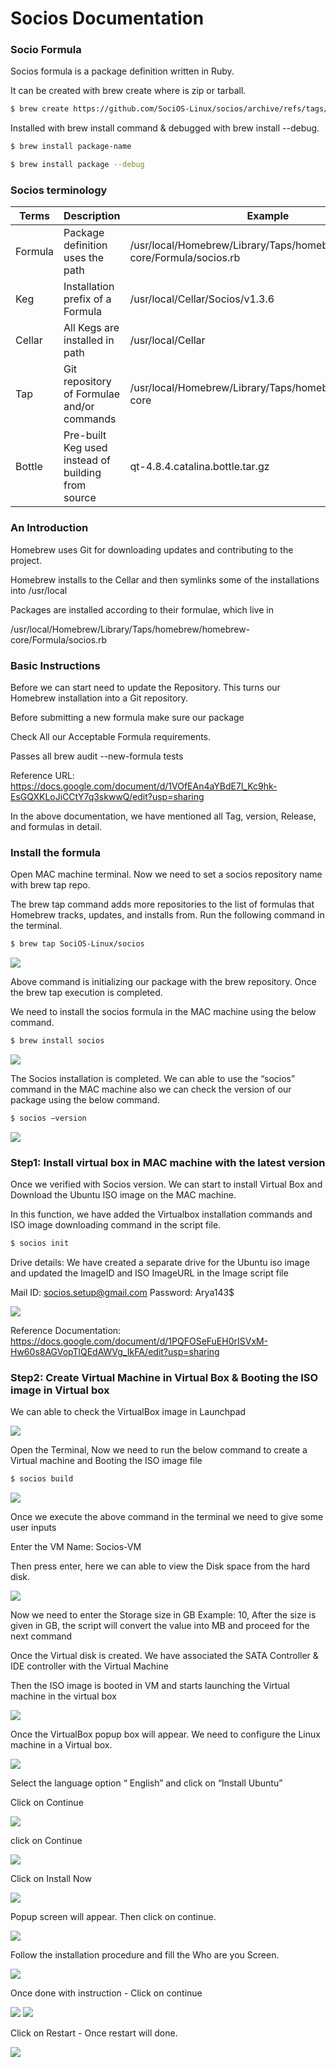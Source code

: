 
# Socios Documentation

### Socio Formula

Socios formula is a package definition written in Ruby.

It can be created with brew create <URL> where <URL> is zip or tarball. 

```bash
$ brew create https://github.com/SociOS-Linux/socios/archive/refs/tags/v1.3.6.tar.gz
```

Installed with brew install <formula>command  & debugged with brew install --debug.

```bash
$ brew install package-name

$ brew install package --debug
```

### Socios terminology

| Terms  | Description | Example |
| ------------- | ------------- | ------- |
| Formula  | Package definition uses the path  | /usr/local/Homebrew/Library/Taps/homebrew/homebrew-core/Formula/socios.rb | 
| Keg  | Installation prefix of a Formula  | /usr/local/Cellar/Socios/v1.3.6 |
| Cellar  | All Kegs are installed in path  | /usr/local/Cellar | 
| Tap  | Git repository of Formulae and/or commands  | /usr/local/Homebrew/Library/Taps/homebrew/homebrew-core |
| Bottle  | Pre-built Keg used instead of building from source  | qt-4.8.4.catalina.bottle.tar.gz | 

### An Introduction

Homebrew uses Git for downloading updates and contributing to the project.

Homebrew installs to the Cellar and then symlinks some of the installations into /usr/local 

Packages are installed according to their formulae, which live in 

/usr/local/Homebrew/Library/Taps/homebrew/homebrew-core/Formula/socios.rb

### Basic Instructions

Before we can start need to update the Repository. This turns our Homebrew installation into a Git repository.

Before submitting a new formula make sure our package

Check All our Acceptable Formula requirements.

Passes all brew audit --new-formula <formula> tests

Reference URL:  https://docs.google.com/document/d/1VOfEAn4aYBdE7l_Kc9hk-EsGQXKLoJiCCtY7q3skwwQ/edit?usp=sharing

In the above documentation, we have mentioned all Tag, version, Release, and formulas in detail.

### Install the formula

Open MAC machine terminal. Now we need to set a socios repository name with brew tap repo.

The brew tap command adds more repositories to the list of formulas that Homebrew tracks, updates, and installs from. Run the following command in the terminal.

```bash
$ brew tap SociOS-Linux/socios
```

<img src="https://i.ibb.co/fGSgKG4/image-0.png">

Above command is initializing our package with the brew repository. Once the brew tap execution is completed.

We need to install the socios formula in the MAC machine using the below command.

```bash
$ brew install socios
```

<img src="https://i.ibb.co/bgR71xg/image-1.png">

The Socios installation is completed. We can able to use the “socios” command in the MAC machine also we can check the version of our package using the below command.

```bash
$ socios –version
```

<img src="https://i.ibb.co/NxtzbdC/image-2.png">
      
### Step1:  Install virtual box in MAC machine with the latest version

Once we verified with Socios version. We can start to install Virtual Box and Download the Ubuntu ISO image on the MAC machine.

In this function, we have added the Virtualbox installation commands and ISO image downloading command in the script file.
```bash
$ socios init
```

Drive details: We have created a separate drive for the Ubuntu iso image and updated the ImageID and ISO ImageURL in the Image script file 

Mail ID:      socios.setup@gmail.com
Password: Arya143$

<img src="https://i.ibb.co/fYJ2fzy/image-3.png">

Reference Documentation: https://docs.google.com/document/d/1PQFOSeFuEH0rISVxM-Hw60s8AGVopTlQEdAWVg_IkFA/edit?usp=sharing

### Step2:  Create Virtual Machine in Virtual Box & Booting the ISO image in Virtual box

We can able to check the VirtualBox image in Launchpad

<img src="https://i.ibb.co/C2bkFQq/image-4.png">

Open the Terminal, Now we need to run the below command to create a Virtual machine and Booting the ISO image file 

```bash
$ socios build
```

<img src="https://i.ibb.co/37Mcf8p/image-5.png">

Once we execute the above command in the terminal we need to give some user inputs

Enter the VM Name: Socios-VM

Then press enter, here we can able to view the Disk space from the hard disk.

<img src="https://i.ibb.co/G74VQZr/image-6.png">

Now we need to enter the Storage size in GB  Example: 10, After the size is given in GB, the script will convert the value into MB and proceed for the next command

Once the Virtual disk is created. We have associated the SATA Controller & IDE controller with the Virtual Machine

Then the ISO image is booted in VM and starts launching the Virtual machine in the virtual box

<img src="https://i.ibb.co/MgtKw21/image-7.png">

Once the VirtualBox popup box will appear. We need to configure the Linux machine in a Virtual box.

<img src="https://i.ibb.co/pjbpHyp/image-8.png">

Select the language option “ English” and click on “Install Ubuntu”

Click on Continue 
       
<img src="https://i.ibb.co/8BTzdbB/image-9.png">	   

click on Continue

<img src="https://i.ibb.co/8BTzdbB/image-9.png">

Click on Install Now

<img src="https://i.ibb.co/tM3P6PG/image-11.png">

Popup screen will appear. Then click on continue.

<img src="https://i.ibb.co/BstRkyc/image-12.png">

Follow the installation procedure and fill the Who are you Screen.

<img src="https://i.ibb.co/cJBkKnZ/image-13.png">        

Once done with instruction - Click on continue

<img src="https://i.ibb.co/C2DVt2j/image-14.png">  

<img src="https://i.ibb.co/yXDn3ty/image-15.png">         

Click on Restart - Once restart will done.

<img src="https://i.ibb.co/17LfxGw/image-16.png"> 
